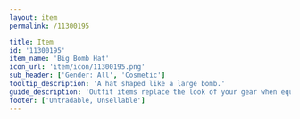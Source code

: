 ```yaml
---
layout: item
permalink: /11300195

title: Item
id: '11300195'
item_name: 'Big Bomb Hat'
icon_url: 'item/icon/11300195.png'
sub_header: ['Gender: All', 'Cosmetic']
tooltip_description: 'A hat shaped like a large bomb.'
guide_description: 'Outfit items replace the look of your gear when equipped.'
footer: ['Untradable, Unsellable']
---
```

